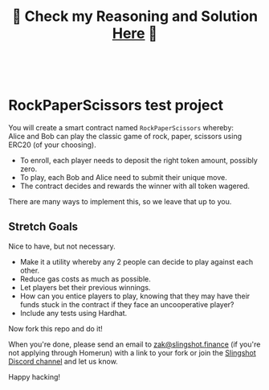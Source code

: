 ## <h1 align="center">👀 Check my Reasoning and Solution <a href="https://github.com/C-Mierez/Slingshot-RPS-TestProject/blob/main/SOLUTION.md">Here</a> 👀</h1>

<br/><br/><br/>

# RockPaperScissors test project

You will create a smart contract named `RockPaperScissors` whereby:  
Alice and Bob can play the classic game of rock, paper, scissors using ERC20 (of your choosing).

-   To enroll, each player needs to deposit the right token amount, possibly zero.
-   To play, each Bob and Alice need to submit their unique move.
-   The contract decides and rewards the winner with all token wagered.

There are many ways to implement this, so we leave that up to you.

## Stretch Goals

Nice to have, but not necessary.

-   Make it a utility whereby any 2 people can decide to play against each other.
-   Reduce gas costs as much as possible.
-   Let players bet their previous winnings.
-   How can you entice players to play, knowing that they may have their funds stuck in the contract if they face an uncooperative player?
-   Include any tests using Hardhat.

Now fork this repo and do it!

When you're done, please send an email to zak@slingshot.finance (if you're not applying through Homerun) with a link to your fork or join the [Slingshot Discord channel](https://discord.gg/JNUnqYjwmV) and let us know.

Happy hacking!
